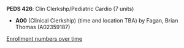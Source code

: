 **PEDS 426**: Clin Clerkshp/Pediatric Cardio (7 units)

- **A00** (Clinical Clerkship) (time and location TBA) by Fagan, Brian Thomas (A02359187)

[Enrollment numbers over time](./PEDS426.tsv)
